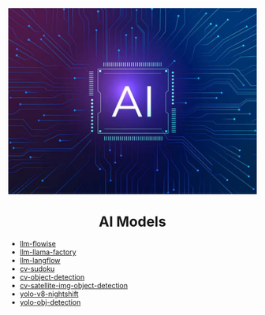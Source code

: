 <div align="center">
  <img alt="ai models" src="https://github.com/monate615/portfolio/blob/main/images/peakpx.jpg" align="center">
  <h1 align="center">AI Models</h1>
</div>

- [llm-flowise](https://github.com/monate615/llm-flowise)
- [llm-llama-factory](https://github.com/monate615/llm-llama-factory)
- [llm-langflow](https://github.com/monate615/llm-langflow)
- [cv-sudoku](https://github.com/monate615/cv-sudoku)
- [cv-object-detection](https://github.com/monate615/cv-obj-detection)
- [cv-satellite-img-object-detection](https://github.com/monate615/cv-satellite-img-obj-detection)
- [yolo-v8-nightshift](https://github.com/monate615/yolo-v8-nightshift)
- [yolo-obj-detection](https://github.com/monate615/yolo-obj-detection)
